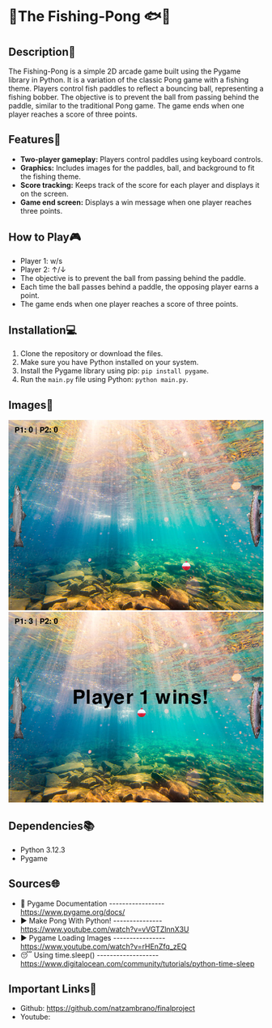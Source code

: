 # 🎣The Fishing-Pong 🐟🏓

## Description🐠

The Fishing-Pong is a simple 2D arcade game built using the Pygame library in Python. It is a variation of the classic Pong game with a fishing theme. Players control fish paddles to reflect a bouncing ball, representing a fishing bobber. The objective is to prevent the ball from passing behind the paddle, similar to the traditional Pong game. The game ends when one player reaches a score of three points.

## Features🐍

- **Two-player gameplay:** Players control paddles using keyboard controls.
- **Graphics:** Includes images for the paddles, ball, and background to fit the fishing theme.
- **Score tracking:** Keeps track of the score for each player and displays it on the screen.
- **Game end screen:** Displays a win message when one player reaches three points.

## How to Play🎮

- Player 1: w/s
- Player 2: ↑/↓
- The objective is to prevent the ball from passing behind the paddle.
- Each time the ball passes behind a paddle, the opposing player earns a point.
- The game ends when one player reaches a score of three points.

## Installation💻

1. Clone the repository or download the files.
2. Make sure you have Python installed on your system.
3. Install the Pygame library using pip: `pip install pygame`.
4. Run the `main.py` file using Python: `python main.py`.

## Images📸

![alt text](src/assets/screenshot1.png)
![alt text](src/assets/screenshot2.png)

## Dependencies📚

- Python 3.12.3
- Pygame

## Sources🌐
- 🐍 Pygame Documentation  -----------------  https://www.pygame.org/docs/
- ▶️ Make Pong With Python!  ---------------  https://www.youtube.com/watch?v=vVGTZlnnX3U
- ▶️ Pygame Loading Images  ----------------  https://www.youtube.com/watch?v=rHEnZfq_zEQ
- 😴 Using time.sleep()  -------------------  https://www.digitalocean.com/community/tutorials/python-time-sleep

## Important Links🔗
- Github: https://github.com/natzambrano/finalproject
- Youtube: 
